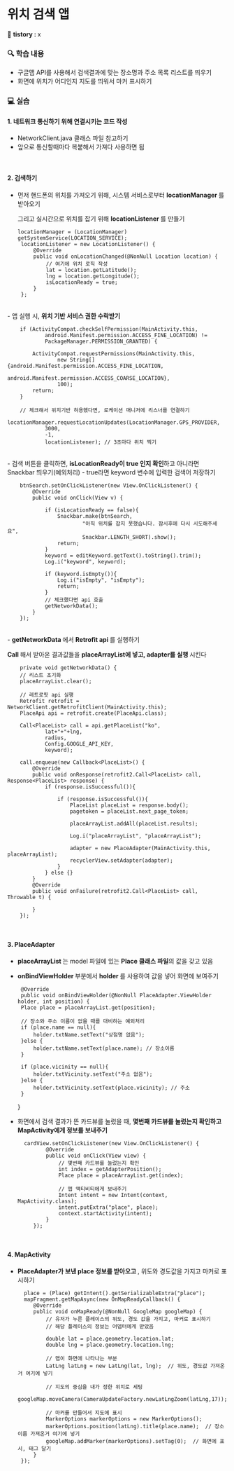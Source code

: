 # 위치 검색 앱

📝 <b> tistory : </b> x

### 🔍 학습 내용
-  구글맵 API를 사용해서 검색결과에 맞는 장소명과 주소 목록 리스트를 띄우기 
-  화면에 위치가 어디인지 지도를 띄워서 마커 표시하기

### 💻 실습
#### 1. 네트워크 통신하기 위해 연결시키는 코드 작성
-  NetworkClient.java 클래스 파일 참고하기
-  앞으로 통신할때마다 복붙해서 가져다 사용하면 됨

<br>

#### 2. 검색하기
-  먼저 핸드폰의 위치를 가져오기 위해, 시스템 서비스로부터 <b> locationManager </b>를 받아오기

   그리고 실시간으로 위치를 잡기 위해 <b> locationListener </b>를 만들기

       locationManager = (LocationManager) getSystemService(LOCATION_SERVICE);
        locationListener = new LocationListener() {
            @Override
            public void onLocationChanged(@NonNull Location location) {
                // 여기에 위치 로직 작성
                lat = location.getLatitude();
                lng = location.getLongitude();
                isLocationReady = true; 
            }
        };
<br>
-  앱 실행 시, <b> 위치 기반 서비스 권한 수락받기 </b>

        if (ActivityCompat.checkSelfPermission(MainActivity.this,
                android.Manifest.permission.ACCESS_FINE_LOCATION) !=
                PackageManager.PERMISSION_GRANTED) {

            ActivityCompat.requestPermissions(MainActivity.this,
                    new String[]{android.Manifest.permission.ACCESS_FINE_LOCATION,
                            android.Manifest.permission.ACCESS_COARSE_LOCATION},
                    100);
            return;
        }

        // 체크해서 위치기반 허용했다면, 로케이션 매니저에 리스너를 연결하기
        locationManager.requestLocationUpdates(LocationManager.GPS_PROVIDER,
                3000,
                -1,
                locationListener); // 3초마다 위치 찍기

<br>
-  검색 버튼을 클릭하면, <b> isLocationReady이 true 인지 확인</b>하고 아니라면 Snackbar 띄우기(예외처리)
-  true라면 keyword 변수에 입력한 검색어 저장하기

        btnSearch.setOnClickListener(new View.OnClickListener() {
            @Override
            public void onClick(View v) {

                if (isLocationReady == false){
                    Snackbar.make(btnSearch,
                            "아직 위치를 잡지 못했습니다. 잠시후에 다시 시도해주세요",
                            Snackbar.LENGTH_SHORT).show();
                    return;
                }
                keyword = editKeyword.getText().toString().trim();
                Log.i("keyword", keyword);

                if (keyword.isEmpty()){
                    Log.i("isEmpty", "isEmpty");
                    return;
                }
                // 체크했다면 api 호출
                getNetworkData();
            }
        });

<br>
-  <b> getNetworkData </b>에서 <b> Retrofit api </b>를 실행하기

   <b> Call </b>해서 받아온 결과값들을 <b> placeArrayList에 넣고, adapter를 실행 </b>시킨다

        private void getNetworkData() {
        // 리스트 초기화
        placeArrayList.clear();
        
        // 레트로핏 api 실행
        Retrofit retrofit = NetworkClient.getRetrofitClient(MainActivity.this);
        PlaceApi api = retrofit.create(PlaceApi.class);

        Call<PlaceList> call = api.getPlaceList("ko",
                lat+"+"+lng,
                radius,
                Config.GOOGLE_API_KEY,
                keyword);

        call.enqueue(new Callback<PlaceList>() {
            @Override
            public void onResponse(retrofit2.Call<PlaceList> call, Response<PlaceList> response) {
                if (response.isSuccessful()){

                    if (response.isSuccessful()){
                        PlaceList placeList = response.body();
                        pagetoken = placeList.next_page_token;

                        placeArrayList.addAll(placeList.results);

                        Log.i("placeArrayList", "placeArrayList");

                        adapter = new PlaceAdapter(MainActivity.this, placeArrayList);
                        recyclerView.setAdapter(adapter);
                    }
                } else {}
            }
            @Override
            public void onFailure(retrofit2.Call<PlaceList> call, Throwable t) {

            }
        });
<br>

#### 3. PlaceAdapter
-  <b> placeArrayList </b>는 model 파일에 있는 <b> Place 클래스 파일</b>의 값을 갖고 있음
-  <b> onBindViewHolder </b> 부분에서 <b> holder </b>를 사용하여 값을 넣어 화면에 보여주기

        @Override
        public void onBindViewHolder(@NonNull PlaceAdapter.ViewHolder holder, int position) {
        Place place = placeArrayList.get(position);

        // 장소와 주소 이름이 없을 때를 대비하는 예외처리
        if (place.name == null){
            holder.txtName.setText("상점명 없음");
        }else {
            holder.txtName.setText(place.name); // 장소이름
        }

        if (place.vicinity == null){
            holder.txtVicinity.setText("주소 없음");
        }else {
            holder.txtVicinity.setText(place.vicinity); // 주소
        }
    }
   
-  화면에서 검색 결과가 뜬 카드뷰를 눌렀을 때, <b> 몇번째 카드뷰를 눌렀는지 확인하고 MapActivity에게 정보를 보내주기</b>

         cardView.setOnClickListener(new View.OnClickListener() {
                @Override
                public void onClick(View view) {
                    // 몇번째 카드뷰를 눌렀는지 확인
                    int index = getAdapterPosition();
                    Place place = placeArrayList.get(index);

                    // 맵 액티비티에게 보내주기
                    Intent intent = new Intent(context, MapActivity.class);
                    intent.putExtra("place", place);
                    context.startActivity(intent);
                }
            });
<br>

#### 4. MapActivity
-  <b> PlaceAdapter가 보낸 place 정보를 받아오고 </b>, 위도와 경도값을 가지고 마커로 표시하기

         place = (Place) getIntent().getSerializableExtra("place");
         mapFragment.getMapAsync(new OnMapReadyCallback() {
            @Override
            public void onMapReady(@NonNull GoogleMap googleMap) {
                // 유저가 누른 플레이스의 위도, 경도 값을 가지고, 마커로 표시하기
                // 해당 플레이스의 정보는 어뎁터에게 받았음

                double lat = place.geometry.location.lat;
                double lng = place.geometry.location.lng;

                // 맵이 화면에 나타나는 부분
                LatLng latLng = new LatLng(lat, lng);  // 위도, 경도값 가져온거 여기에 넣기

                // 지도의 중심을 내가 정한 위치로 세팅
                googleMap.moveCamera(CameraUpdateFactory.newLatLngZoom(latLng,17));

                // 마커를 만들어서 지도에 표시
                MarkerOptions markerOptions = new MarkerOptions();
                markerOptions.position(latLng).title(place.name);  // 장소 이름 가져온거 여기에 넣기
                googleMap.addMarker(markerOptions).setTag(0);  // 화면에 표시, 태그 달기
            }
        });
